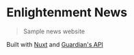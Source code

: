 # Enlightenment News

> Sample news website

Built with [Nuxt](https://nuxtjs.org) and [Guardian's API](https://open-platform.theguardian.com)

